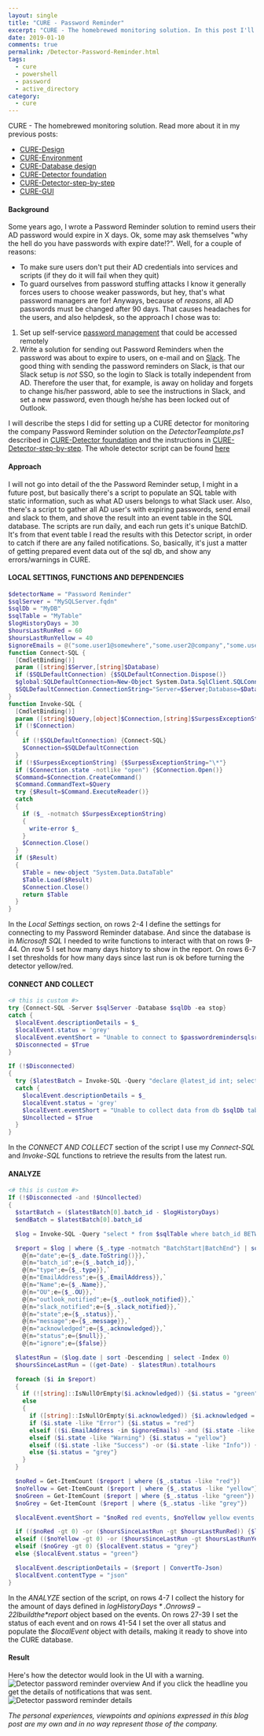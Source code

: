 ```yaml
---
layout: single
title: "CURE - Password Reminder"
excerpt: "CURE - The homebrewed monitoring solution. In this post I'll describe the steps for setting up a detector monitoring our homebrewed Password Reminder solution."
date: 2019-01-10
comments: true
permalink: /Detector-Password-Reminder.html
tags:
  - cure
  - powershell
  - password
  - active_directory
category:
  - cure
---
```

CURE - The homebrewed monitoring solution. Read more about it in my previous posts:
- [CURE-Design](/CURE-Design.html)
- [CURE-Environment](/CURE-Environment.html)
- [CURE-Database design](/CURE-Database-design.html)
- [CURE-Detector foundation](/CURE-Detector-foundation.html)
- [CURE-Detector-step-by-step](/CURE-Detector-step-by-step.html)
- [CURE-GUI](/CURE-GUI.html)

#### Background
Some years ago, I wrote a Password Reminder solution to remind users their AD password would expire in X days. Ok, some may ask themselves "why the hell do you have passwords with expire date!?". Well, for a couple of reasons:
- To make sure users don't put their AD credentials into services and scripts (if they do it will fail when they quit)
- To guard ourselves from password stuffing attacks
I know it generally forces users to choose weaker passwords, but hey, that's what password managers are for!
Anyways, because of *reasons*, all AD passwords must be changed after 90 days. That causes headaches for the users, and also helpdesk, so the approach I chose was to:
1. Set up self-service [password management](/Detector-PWM-Health.html) that could be accessed remotely
2. Write a solution for sending out Password Reminders when the password was about to expire to users, on e-mail and on [Slack](/Slack.html).
The good thing with sending the password reminders on Slack, is that our Slack setup is *not* SSO, so the login to Slack is totally independent from AD. Therefore the user that, for example, is away on holiday and forgets to change his/her password, able to see the instructions in Slack, and set a new password, even though he/she has been locked out of Outlook. 

I will describe the steps I did for setting up a CURE detector for monitoring the company Password Reminder solution on the *DetectorTeamplate.ps1* described in [CURE-Detector foundation](/CURE-Detector-foundation.html) and the instructions in [CURE-Detector-step-by-step](/CURE-Detector-step-by-step.html).
The whole detector script can be found [here](https://github.com/bofh-m3/CURE/blob/master/Detectors/RedmineIssues.ps1)

#### Approach
I will not go into detail of the the Password Reminder setup, I might in a future post, but basically there's a script to populate an SQL table with static information, such as what AD users belongs to what Slack user. Also, there's a script to gather all AD user's with expiring passwords, send email and slack to them, and shove the result into an event table in the SQL database. The scripts are run daily, and each run gets it's unique BatchID.
It's from that event table I read the results with this Detector script, in order to catch if there are any failed notifications.
So, basically, it's just a matter of getting prepared event data out of the sql db, and show any errors/warnings in CURE.

#### LOCAL SETTINGS, FUNCTIONS AND DEPENDENCIES
```powershell
$detectorName = "Password Reminder"
$sqlServer = "MySQLServer.fqdn"
$sqlDb = "MyDB"
$sqlTable = "MyTable"
$logHistoryDays = 30
$hoursLastRunRed = 60
$hoursLastRunYellow = 40
$ignoreEmails = @("some.user1@somewhere","some.user2@company","some.user3@company")
function Connect-SQL {
  [CmdletBinding()]
  param ([string]$Server,[string]$Database)
  if ($SQLDefaultConnection) {$SQLDefaultConnection.Dispose()}
  $global:SQLDefaultConnection=New-Object System.Data.SqlClient.SQLConnection
  $SQLDefaultConnection.ConnectionString="Server=$Server;Database=$Database;Integrated Security=True;"
}
function Invoke-SQL {
  [CmdletBinding()]
  param ([string]$Query,[object]$Connection,[string]$SurpessExceptionString)
  if (!$Connection) 
  {
    if (!$SQLDefaultConnection) {Connect-SQL}
    $Connection=$SQLDefaultConnection
  }
  if (!$SurpessExceptionString) {$SurpessExceptionString="\*"}
  if ($Connection.state -notlike "open") {$Connection.Open()}
  $Command=$Connection.CreateCommand()
  $Command.CommandText=$Query
  try {$Result=$Command.ExecuteReader()}
  catch 
  {
    if ($_ -notmatch $SurpessExceptionString)
    {
      write-error $_
    }
    $Connection.Close()
  }
  if ($Result)
  {
    $Table = new-object "System.Data.DataTable"
    $Table.Load($Result)
    $Connection.Close()
    return $Table
  }
}
```
In the *Local Settings* section, on rows 2-4 I define the settings for connecting to my Password Reminder database. And since the database is in *Microsoft SQL* I needed to write functions to interact with that on rows 9-44. On row 5 I set how many days history to show in the report. On rows 6-7 I set thresholds for how many days since last run is ok before turning the detector yellow/red.
  
#### CONNECT AND COLLECT
```powershell
<# this is custom #>
try {Connect-SQL -Server $sqlServer -Database $sqlDb -ea stop}
catch {
  $localEvent.descriptionDetails = $_
  $localEvent.status = 'grey'
  $localEvent.eventShort = "Unable to connect to $passwordremindersqlsrvr"
  $Disconnected = $True
}

If (!$Disconnected)
{
  try {$latestBatch = Invoke-SQL -Query "declare @latest_id int; select @latest_id=MAX(batch_id) from $sqlTable; select batch_id from $sqlTable where batch_id=@latest_id" -ea stop}
  catch {
    $localEvent.descriptionDetails = $_
    $localEvent.status = 'grey'
    $localEvent.eventShort = "Unable to collect data from db $sqlDb table $sqlTable"
    $Uncollected = $True
  }
} 
```
In the *CONNECT AND COLLECT* section of the script I use my *Connect-SQL* and *Invoke-SQL* functions to retrieve the results from the latest run.

#### ANALYZE
```powershell
<# this is custom #>
If (!$Disconnected -and !$Uncollected)
{
  $startBatch = ($latestBatch[0].batch_id - $logHistoryDays)
  $endBatch = $latestBatch[0].batch_id

  $log = Invoke-SQL -Query "select * from $sqlTable where batch_id BETWEEN $startBatch AND $endBatch"

  $report = $log | where {$_.type -notmatch "BatchStart|BatchEnd"} | sort batch_id,date -descending | select `
    @{n="date";e={$_.date.ToString()}},`
    @{n="batch_id";e={$_.batch_id}},`
    @{n="type";e={$_.type}},`
    @{n="EmailAddress";e={$_.EmailAddress}},`
    @{n="Name";e={$_.Name}},`
    @{n="OU";e={$_.OU}},`
    @{n="outlook_notified";e={$_.outlook_notified}},`
    @{n="slack_notified";e={$_.slack_notified}},`
    @{n="state";e={$_.status}},`
    @{n="message";e={$_.message}},`
    @{n="acknowledged";e={$_.acknowledged}},`
    @{n="status";e={$null}},`
    @{n="ignore";e={$false}}

  $latestRun = ($log.date | sort -Descending | select -Index 0)
  $hoursSinceLastRun = ((get-Date) - $latestRun).totalhours

  foreach ($i in $report)
  {
    if (![string]::IsNullOrEmpty($i.acknowledged)) {$i.status = "green"}
    else
    {
      if ([string]::IsNullOrEmpty($i.acknowledged)) {$i.acknowledged = $false}
      if ($i.state -like "Error") {$i.status = "red"}
      elseif (($i.EmailAddress -in $ignoreEmails) -and ($i.state -like "warning")) {$i.status = "green"; $i.ignore = $true}
      elseif ($i.state -like "Warning") {$i.status = "yellow"}
      elseif (($i.state -like "Success") -or ($i.state -like "Info")) {$i.status = "green"}
      else {$i.status = "grey"}
    }
  }

  $noRed = Get-ItemCount ($report | where {$_.status -like "red"})
  $noYellow = Get-ItemCount ($report | where {$_.status -like "yellow"})
  $noGreen = Get-ItemCount ($report | where {$_.status -like "green"})
  $noGrey = Get-ItemCount ($report | where {$_.status -like "grey"})

  $localEvent.eventShort = "$noRed red events, $noYellow yellow events, $noGreen green events, $noGrey grey events, $($latestRun.ToString())"

  if (($noRed -gt 0) -or ($hoursSinceLastRun -gt $hoursLastRunRed)) {$localEvent.status = "red"}
  elseif (($noYellow -gt 0) -or ($hoursSinceLastRun -gt $hoursLastRunYellow)) {$localEvent.status = "yellow"}
  elseif ($noGrey -gt 0) {$localEvent.status = "grey"}
  else {$localEvent.status = "green"}

  $localEvent.descriptionDetails = ($report | ConvertTo-Json)
  $localEvent.contentType = "json"
}
```
In the *ANALYZE* section of the script, on rows 4-7 I collect the history for the amount of days defined in *$logHistoryDays*. On rows 9-22 I build the *$report* object based on the events. On rows 27-39 I set the status of each event and on rows 41-54 I set the over all status and populate the *$localEvent* object with details, making it ready to shove into the CURE database.

#### Result
Here's how the detector would look in the UI with a warning.
![Detector password reminder overview](/assets/images/detector-password-reminder-overview.png)
And if you click the headline you get the details of notifications that was sent.
![Detector password reminder details](/assets/images/detector-password-reminder-details.png)


*The personal experiences, viewpoints and opinions expressed in this blog post are my own and in no way represent those of the company.*




